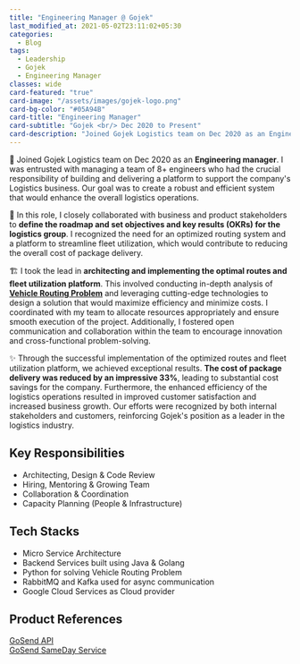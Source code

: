 ```yaml
---
title: "Engineering Manager @ Gojek"
last_modified_at: 2021-05-02T23:11:02+05:30
categories:
  - Blog
tags:
  - Leadership
  - Gojek
  - Engineering Manager
classes: wide
card-featured: "true"
card-image: "/assets/images/gojek-logo.png"
card-bg-color: "#05A94B"
card-title: "Engineering Manager"
card-subtitle: "Gojek <br/> Dec 2020 to Present"
card-description: "Joined Gojek Logistics team on Dec 2020 as an Engineering manager. I was entrusted with managing a..."
---
```


👥 Joined Gojek Logistics team on Dec 2020 as an **Engineering manager**. I was entrusted with managing a team of 8+ engineers who had the crucial responsibility of building and delivering a platform to support the company's Logistics business. Our goal was to create a robust and efficient system that would enhance the overall logistics operations.

🤝 In this role, I closely collaborated with business and product stakeholders to **define the roadmap and set objectives and key results (OKRs) for the logistics group**. I recognized the need for an optimized routing system and a platform to streamline fleet utilization, which would contribute to reducing the overall cost of package delivery.

🏗️ I took the lead in **architecting and implementing the optimal routes and fleet utilization platform**. This involved conducting in-depth analysis of <a href="https://en.wikipedia.org/wiki/Vehicle_routing_problem" target="_blank"><b>Vehicle Routing Problem</b></a> and leveraging cutting-edge technologies to design a solution that would maximize efficiency and minimize costs. I coordinated with my team to allocate resources appropriately and ensure smooth execution of the project. Additionally, I fostered open communication and collaboration within the team to encourage innovation and cross-functional problem-solving.

✨ Through the successful implementation of the optimized routes and fleet utilization platform, we achieved exceptional results. **The cost of package delivery was reduced by an impressive 33%**, leading to substantial cost savings for the company. Furthermore, the enhanced efficiency of the logistics operations resulted in improved customer satisfaction and increased business growth. Our efforts were recognized by both internal stakeholders and customers, reinforcing Gojek's position as a leader in the logistics industry.

## Key Responsibilities
* Architecting, Design & Code Review
* Hiring, Mentoring & Growing Team 
* Collaboration & Coordination
* Capacity Planning (People & Infrastructure)

## Tech Stacks
* Micro Service Architecture
* Backend Services built using Java & Golang
* Python for solving Vehicle Routing Problem
* RabbitMQ and Kafka used for async communication
* Google Cloud Services as Cloud provider

## Product References
<a href="https://www.gojek.com/gosend/api/" target="_blank">GoSend API</a> <br/>
<a href="https://www.gojek.com/blog/gosend/instant-same-day/" target="_blank">GoSend SameDay Service</a>
